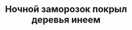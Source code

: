 ---
title: 'Ночной заморозок покрыл деревья инеем'
location: 'Рядом с рекой Средняя Ларба и посёлком Ларба. Тындинский район, Амурская область, Россия'
categories: [as-the-first-settlers]
tags: [all, 2016, fav]
---